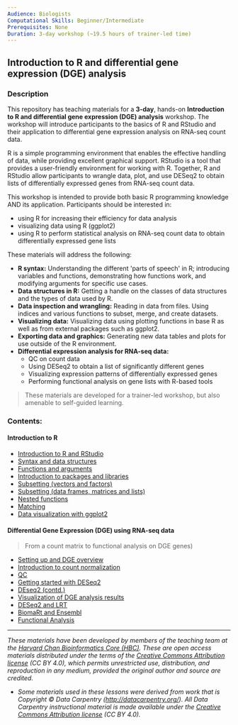 ```yaml
---
Audience: Biologists
Computational Skills: Beginner/Intermediate
Prerequisites: None
Duration: 3-day workshop (~19.5 hours of trainer-led time)
---
```


## Introduction to R and differential gene expression (DGE) analysis

### Description
This repository has teaching materials for a **3-day**, hands-on **Introduction to R and differential gene expression (DGE) analysis** workshop. The workshop will introduce participants to the basics of R and RStudio and their application to differential gene expression analysis on RNA-seq count data.

R is a simple programming environment that enables the effective handling of data, while providing excellent graphical support. RStudio is a tool that provides a user-friendly environment for working with R. Together, R and RStudio allow participants to wrangle data, plot, and use DESeq2 to obtain lists of differentially expressed genes from RNA-seq count data.

This workshop is intended to provide both basic R programming knowledge AND its application. Participants should be interested in:

- using R for increasing their efficiency for data analysis
- visualizing data using R (ggplot2)
- using R to perform statistical analysis on RNA-seq count data to obtain differentially expressed gene lists

These materials will address the following:

- **R syntax:** Understanding the different 'parts of speech' in R; introducing variables and functions, demonstrating how functions work, and modifying arguments for specific use cases.
- **Data structures in R:** Getting a handle on the classes of data structures and the types of data used by R.
- **Data inspection and wrangling:** Reading in data from files. Using indices and various functions to subset, merge, and create datasets.
- **Visualizing data:** Visualizing data using plotting functions in base R as well as from external packages such as ggplot2.
- **Exporting data and graphics:** Generating new data tables and plots for use outside of the R environment.
- **Differential expression analysis for RNA-seq data:**
  - QC on count data
  - Using DESeq2 to obtain a list of significantly different genes
  - Visualizing expression patterns of differentially expressed genes
  - Performing functional analysis on gene lists with R-based tools

> These materials are developed for a trainer-led workshop, but also amenable to self-guided learning.

### Contents:
#### Introduction to R
* [Introduction to R and RStudio](lessons/01_introR-R-and-RStudio.md)
* [Syntax and data structures](lessons/02_introR-syntax-and-data-structures.md)
* [Functions and arguments](lessons/03_introR-functions-and-arguments.md)
* [Introduction to packages and libraries](lessons/04_introR-packages-and-libraries.md)
* [Subsetting (vectors and factors)](lessons/05_introR-data-manipulation.md)
* [Subsetting (data frames, matrices and lists)](lessons/06_introR-data-manipulation2.md)
* [Nested functions](lessons/07_introR-nested-functions.md)
* [Matching](lessons/08_advR-matching.md)
* [Data visualization with ggplot2](lessons/09_Rdata_visualization.md)

#### Differential Gene Expression (DGE) using RNA-seq data
> From a count matrix to functional analysis on DGE genes)

* [Setting up and DGE overview](https://github.com/hbctraining/Intro-to-R-with-DGE/blob/master/lessons/10_DGE_setup_and_overview.md)
* [Introduction to count normalization](https://github.com/hbctraining/Intro-to-R-with-DGE/blob/master/lessons/11_DGE_count_normalization.md)
* [QC](https://github.com/hbctraining/Intro-to-R-with-DGE/blob/master/lessons/12_DGE_QC_analysis.md)
* [Getting started with DESeq2](https://github.com/hbctraining/Intro-to-R-with-DGE/blob/master/lessons/13_DGE_DESeq2_analysis.md)
* [DEseq2 (contd.)](https://github.com/hbctraining/Intro-to-R-with-DGE/blob/master/lessons/14_DGE_DESeq2_analysis2.md)
* [Visualization of DGE analysis results](https://github.com/hbctraining/Intro-to-R-with-DGE/blob/master/lessons/15_DGE_visualizing_results.md)
* [DESeq2 and LRT](https://github.com/hbctraining/Intro-to-R-with-DGE/blob/master/lessons/16_DGE_LRT.md)
* [BiomaRt and Ensembl](https://github.com/hbctraining/Intro-to-R-with-DGE/blob/master/lessons/17_Ensembl_biomart.md)
* [Functional Analysis](https://github.com/hbctraining/Intro-to-R-with-DGE/blob/master/lessons/18_functional_analysis.md)

***

*These materials have been developed by members of the teaching team at the [Harvard Chan Bioinformatics Core (HBC)](http://bioinformatics.sph.harvard.edu/). These are open access materials distributed under the terms of the [Creative Commons Attribution license](https://creativecommons.org/licenses/by/4.0/) (CC BY 4.0), which permits unrestricted use, distribution, and reproduction in any medium, provided the original author and source are credited.*

* *Some materials used in these lessons were derived from work that is Copyright © Data Carpentry (http://datacarpentry.org/). 
All Data Carpentry instructional material is made available under the [Creative Commons Attribution license](https://creativecommons.org/licenses/by/4.0/) (CC BY 4.0).*
